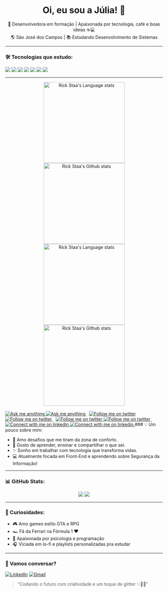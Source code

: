 <h1 align="center">Oi, eu sou a Júlia! 💫</h1>
<p align="center">
  🚀 Desenvolvedora em formação | Apaixonada por tecnologia, café e boas ideias ☕💻<br>
  🌎 São José dos Campos | 📚 Estudando Desenvolvimento de Sistemas<br>
</p>

---

### 🛠️ Tecnologias que estudo:

<img src="https://img.shields.io/badge/-HTML5-F16529?style=for-the-badge&logo=html5&logoColor=white"/>
<img src="https://img.shields.io/badge/-CSS3-2965f1?style=for-the-badge&logo=css3&logoColor=white"/>
<img src="https://img.shields.io/badge/-JavaScript-F7DF1E?style=for-the-badge&logo=javascript&logoColor=black"/>
<img src="https://img.shields.io/badge/-React-61DAFB?style=for-the-badge&logo=react&logoColor=black"/>
<img src="https://img.shields.io/badge/-Python-3776AB?style=for-the-badge&logo=python&logoColor=white"/>
<img src="https://github-readme-stats.vercel.app/api?username=juliasarahmariano&show_icons=true&theme=tokyonight" />
<img src="https://github-readme-stats.vercel.app/api/top-langs/?username=juliasarahmariano&layout=compact&theme=tokyonight" />

---




<!-- Light Mode -->
<div align="center"> 
<a href="https://github.com/anuraghazra/github-readme-stats#gh-light-mode-only">
<img height=259 src="https://github-readme-stats-git-masterrstaa-rickstaa.vercel.app/api/top-langs/?username=rickstaa&layout=compact&langs_count=12&hide_border=true&role=owner,collaborator&theme=default#gh-light-mode-only" alt="Rick Staa's Language stats" />
</a>
<a href="https://github.com/anuraghazra/github-readme-stats#gh-light-mode-only">
<img height=259 src="https://github-readme-stats-git-masterrstaa-rickstaa.vercel.app/api?username=rickstaa&show_icons=true&line_height=28&hide_border=true&card_width=347&include_all_commits=true&role=owner,collaborator&show=reviews,discussions_answered&rank_icon=percentile&exclude_repo=github-readme-stats&theme=default#gh-light-mode-only" alt="Rick Staa's Github stats" />
</a>
</div>

<!-- Dark Mode -->
<div align="center"> 
<a href="https://github.com/anuraghazra/github-readme-stats#gh-dark-mode-only">
<img height=259 src="https://github-readme-stats-git-masterrstaa-rickstaa.vercel.app/api/top-langs/?username=rickstaa&layout=compact&langs_count=12&hide_border=true&role=owner,collaborator&theme=dark&bg_color=000000#gh-dark-mode-only" alt="Rick Staa's Language stats" />
</a>
<a href="https://github.com/anuraghazra/github-readme-stats#gh-dark-mode-only">
<img height=259 src="https://github-readme-stats-git-masterrstaa-rickstaa.vercel.app/api?username=rickstaa&show_icons=true&line_height=28&hide_border=true&card_width=347&include_all_commits=true&role=owner,collaborator&show=reviews,discussions_answered&rank_icon=percentile&exclude_repo=github-readme-stats&theme=dark&bg_color=000000#gh-dark-mode-only" alt="Rick Staa's Github stats" />
</a>
</div>

<br/>

<!-- Social button 1 -->
<!-- Light Mode -->
<a href="https://t.me/rickstaa#gh-light-mode-only">
<img src="https://img.shields.io/badge/message-%40rickstaa-1DA1F2?style=for-the-badge&logo=telegram&labelColor=000&color=3572A5#gh-light-mode-only" alt="Ask me anything">
</a>
<!-- Dark Mode -->
<a href="https://t.me/rickstaa#gh-dark-mode-only">
<img src="https://img.shields.io/badge/message-%40rickstaa-1DA1F2?style=for-the-badge&logo=telegram&labelColor=000&color=FFF#gh-dark-mode-only" alt="Ask me anything">
</a>
&nbsp;
<!-- Social button 2 -->
<!-- Light Mode -->
<a href="https://warpcast.com/rickstaa.eth#gh-light-mode-only">
<img src="https://img.shields.io/badge/follow-%40rickstaa-1DA1F2?style=for-the-badge&logo=farcaster&labelColor=000&color=3572A5#gh-light-mode-only" alt="Follow me on twitter" >
</a>
<!-- Dark Mode -->
<a href="https://warpcast.com/rickstaa.eth#gh-dark-mode-only">
<img src="https://img.shields.io/badge/follow-%40rickstaa-1DA1F2?style=for-the-badge&logo=farcaster&labelColor=000&color=FFF#gh-dark-mode-only" alt="Follow me on twitter" >
</a>
&nbsp;
<!-- Social button 3 -->
<!-- Light Mode -->
<a href="https://twitter.com/intent/follow?screen_name=rick_staa#gh-light-mode-only">
<img src="https://img.shields.io/badge/follow-%40rick_staa-1DA1F2?style=for-the-badge&logo=x&labelColor=000&color=3572A5#gh-light-mode-only" alt="Follow me on twitter" >
</a>
<!-- Dark Mode -->
<a href="https://twitter.com/intent/follow?screen_name=rick_staa#gh-dark-mode-only">
<img src="https://img.shields.io/badge/follow-%40rick_staa-1DA1F2?style=for-the-badge&logo=x&labelColor=000&color=FFF#gh-dark-mode-only" alt="Follow me on twitter" >
</a>
&nbsp;
<!-- Social button 4 -->
<!-- Light Mode -->
<a href="https://www.linkedin.com/in/rickstaa#gh-light-mode-only">
<img src="https://img.shields.io/badge/LinkedIn-3572A5?style=for-the-badge&logo=linkedin&logoColor=white#gh-light-mode-only" alt="Connect with me on linkedin" >
</a>
<!-- Dark Mode -->
<a href="https://www.linkedin.com/in/rickstaa#gh-dark-mode-only">
<img src="https://img.shields.io/badge/LinkedIn-ffffff?style=for-the-badge&logo=linkedin&logoColor=0690FA#gh-dark-mode-only" alt="Connect with me on linkedin" >
</a>
### 💡 Um pouco sobre mim:

- 🌸 Amo desafios que me tiram da zona de conforto.
- 💬 Gosto de aprender, ensinar e compartilhar o que sei.
- ✨ Sonho em trabalhar com tecnologia que transforma vidas.
- 💻 Atualmente focada em Front-End e aprendendo sobre Segurança da Informação!

---

### 📊 GitHub Stats:

<p align="center">
  <img src="https://github-readme-stats.vercel.app/api?username=juliasarahmariano&show_icons=true&theme=tokyonight" />
  <img src="https://github-readme-stats.vercel.app/api/top-langs/?username=juliasarahmariano&layout=compact&theme=tokyonight" />
</p>

---

### 🌈 Curiosidades:

- 🎮 Amo games estilo GTA e RPG
- 🏎️ Fã da Ferrari na Fórmula 1 ❤️
- 🧠 Apaixonada por psicologia e programação
- 🎧 Viciada em lo-fi e playlists personalizadas pra estudar

---

### 💌 Vamos conversar?

[![LinkedIn](https://img.shields.io/badge/-LinkedIn-blue?style=flat-square&logo=linkedin&logoColor=white)](https://linkedin.com/in/seu-perfil)
[![Gmail](https://img.shields.io/badge/-Email-c14438?style=flat-square&logo=gmail&logoColor=white)](mailto:seuemail@gmail.com)

> “Codando o futuro com criatividade e um toque de glitter ✨👩‍💻”

